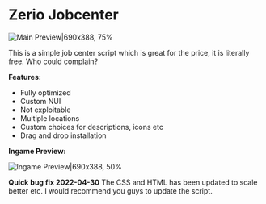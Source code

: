 # Zerio Jobcenter

![Main Preview|690x388, 75%](https://dunb17ur4ymx4.cloudfront.net/packages/images/80b09565000742cec96134080685d04761cd2ee7.png)

This is a simple job center script which is great for the price, it is literally free. Who could complain?

**Features:**
- Fully optimized
- Custom NUI
- Not exploitable
- Multiple locations
- Custom choices for descriptions, icons etc
- Drag and drop installation

**Ingame Preview:**

![Ingame Preview|690x388, 50%](https://dunb17ur4ymx4.cloudfront.net/wysiwyg/1076866/84c25483cd0fd0a36ca9f622308d0bbc22f894a8.png)


**Quick bug fix 2022-04-30**
The CSS and HTML has been updated to scale better etc.
I would recommend you guys to update the script.
